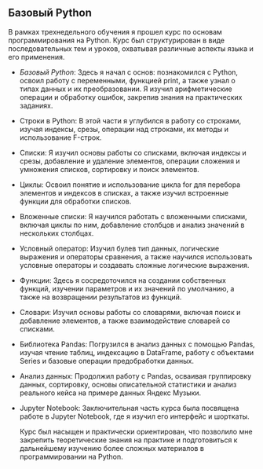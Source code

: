 ## Базовый Python

В рамках трехнедельного обучения я прошел курс по основам программирования на Python. Курс был структурирован в виде последовательных тем и уроков, охватывая различные аспекты языка и его применения.

- *Базовый Python*: Здесь я начал с основ: познакомился с Python, освоил работу с переменными, функцией print, а также узнал о типах данных и их преобразовании. Я изучил арифметические операции и обработку ошибок, закрепив знания на практических заданиях.

- Строки в Python: В этой части я углубился в работу со строками, изучая индексы, срезы, операции над строками, их методы и использование F-строк.

- Списки: Я изучил основы работы со списками, включая индексы и срезы, добавление и удаление элементов, операции сложения и умножения списков, сортировку и поиск элементов.

- Циклы: Освоил понятие и использование цикла for для перебора элементов и индексов в списках, а также изучил встроенные функции для обработки списков.

- Вложенные списки: Я научился работать с вложенными списками, включая циклы по ним, добавление столбцов и анализ значений в нескольких столбцах.

- Условный оператор: Изучил булев тип данных, логические выражения и операторы сравнения, а также научился использовать условные операторы и создавать сложные логические выражения.

- Функции: Здесь я сосредоточился на создании собственных функций, изучении параметров и их значений по умолчанию, а также на возвращении результатов из функций.

- Словари: Изучил основы работы со словарями, включая поиск и добавление элементов, а также взаимодействие словарей со списками.

- Библиотека Pandas: Погрузился в анализ данных с помощью Pandas, изучая чтение таблиц, индексацию в DataFrame, работу с объектами Series и базовые операции предобработки данных.

- Анализ данных: Продолжил работу с Pandas, осваивая группировку данных, сортировку, основы описательной статистики и анализ реального кейса на примере данных Яндекс Музыки.

- Jupyter Notebook: Заключительная часть курса была посвящена работе в Jupyter Notebook, где я изучил его интерфейс и шорткаты.

  Курс был насыщен и практически ориентирован, что позволило мне закрепить теоретические знания на практике и подготовиться к дальнейшему изучению более сложных материалов в программировании на Python.

